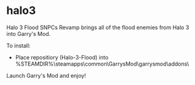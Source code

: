 # halo3
 
Halo 3 Flood SNPCs Revamp brings all of the flood enemies from Halo 3 into Garry's Mod.

To install:
 - Place repositiory (Halo-3-Flood) into %STEAMDIR%\steamapps\common\GarrysMod\garrysmod\addons\

Launch Garry's Mod and enjoy!
